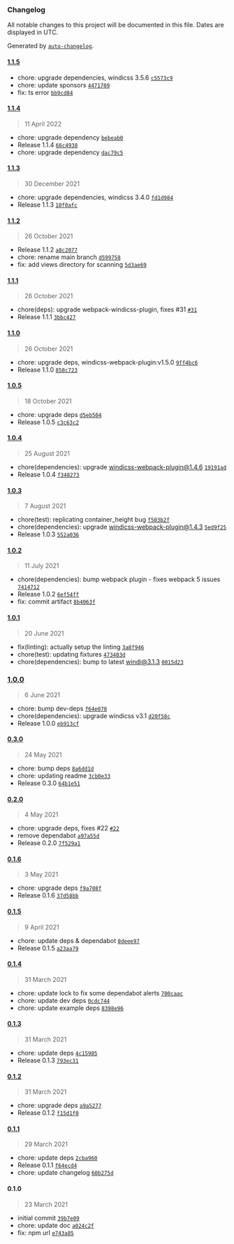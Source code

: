 ### Changelog

All notable changes to this project will be documented in this file. Dates are displayed in UTC.

Generated by [`auto-changelog`](https://github.com/CookPete/auto-changelog).

#### [1.1.5](https://github.com/windicss/vue-cli-plugin-windicss/compare/1.1.4...1.1.5)

- chore: upgrade dependencies, windicss 3.5.6 [`c5573c9`](https://github.com/windicss/vue-cli-plugin-windicss/commit/c5573c95f2931c5a8b7e2a5ffd570c5228f3aefa)
- chore: update sponsors [`4471709`](https://github.com/windicss/vue-cli-plugin-windicss/commit/44717094a6a17f4d5cd6ce26467a72bfa68a8fe4)
- fix: ts error [`bb9cd84`](https://github.com/windicss/vue-cli-plugin-windicss/commit/bb9cd84119e29992a6c41b608ea6f54fe6d4634d)

#### [1.1.4](https://github.com/windicss/vue-cli-plugin-windicss/compare/1.1.3...1.1.4)

> 11 April 2022

- chore: upgrade dependency [`bebeab0`](https://github.com/windicss/vue-cli-plugin-windicss/commit/bebeab09d4854cf99502a7f7324c9c112033a87d)
- Release 1.1.4 [`66c4938`](https://github.com/windicss/vue-cli-plugin-windicss/commit/66c49380e0bd2a561a860a3185b0ffc1731468ed)
- chore: upgrade dependency [`dac79c5`](https://github.com/windicss/vue-cli-plugin-windicss/commit/dac79c55c352284f68d701c61080a1aa0018f840)

#### [1.1.3](https://github.com/windicss/vue-cli-plugin-windicss/compare/1.1.2...1.1.3)

> 30 December 2021

- chore: upgrade dependencies, windicss 3.4.0 [`fd1d984`](https://github.com/windicss/vue-cli-plugin-windicss/commit/fd1d984c4b9e6c8524bd6aee1fc66d761b8b9fb7)
- Release 1.1.3 [`10f0afc`](https://github.com/windicss/vue-cli-plugin-windicss/commit/10f0afc65675f93d8e6079fd457803a62564b1c3)

#### [1.1.2](https://github.com/windicss/vue-cli-plugin-windicss/compare/1.1.1...1.1.2)

> 26 October 2021

- Release 1.1.2 [`a8c2077`](https://github.com/windicss/vue-cli-plugin-windicss/commit/a8c207705ef239bd7b5951238b47e74010ffa0cf)
- chore: rename main branch [`d599758`](https://github.com/windicss/vue-cli-plugin-windicss/commit/d599758e477383251439c02731eecf491f70899e)
- fix: add views directory for scanning [`5d3ae69`](https://github.com/windicss/vue-cli-plugin-windicss/commit/5d3ae696c4cd2b9a638b8f058a7a6ca31d1bb1a6)

#### [1.1.1](https://github.com/windicss/vue-cli-plugin-windicss/compare/1.1.0...1.1.1)

> 26 October 2021

- chore(deps): upgrade webpack-windicss-plugin, fixes #31 [`#31`](https://github.com/windicss/vue-cli-plugin-windicss/issues/31)
- Release 1.1.1 [`3bbc427`](https://github.com/windicss/vue-cli-plugin-windicss/commit/3bbc427ae73fb5e49e8ecf537a2d84b95a4decf8)

#### [1.1.0](https://github.com/windicss/vue-cli-plugin-windicss/compare/1.0.5...1.1.0)

> 26 October 2021

- chore: upgrade deps, windicss-webpack-plugin:v1.5.0 [`9ff4bc6`](https://github.com/windicss/vue-cli-plugin-windicss/commit/9ff4bc68b265312723401da0bac30e6f0e6ab2e3)
- Release 1.1.0 [`858c723`](https://github.com/windicss/vue-cli-plugin-windicss/commit/858c723042387866bd4f6e130a392936fa8d60d7)

#### [1.0.5](https://github.com/windicss/vue-cli-plugin-windicss/compare/1.0.4...1.0.5)

> 18 October 2021

- chore: upgrade deps [`d5eb504`](https://github.com/windicss/vue-cli-plugin-windicss/commit/d5eb5040fb5d598fa0e73c04511bf83d44b8597f)
- Release 1.0.5 [`c3c63c2`](https://github.com/windicss/vue-cli-plugin-windicss/commit/c3c63c2a160da4692dea066028ac389ac4bc6697)

#### [1.0.4](https://github.com/windicss/vue-cli-plugin-windicss/compare/1.0.3...1.0.4)

> 25 August 2021

- chore(dependencies): upgrade windicss-webpack-plugin@1.4.6 [`19191ad`](https://github.com/windicss/vue-cli-plugin-windicss/commit/19191adb79cd89805e3fbea7f512078061bfdb66)
- Release 1.0.4 [`f348273`](https://github.com/windicss/vue-cli-plugin-windicss/commit/f348273bad542381d4e100c2d0c7108edd3d7c24)

#### [1.0.3](https://github.com/windicss/vue-cli-plugin-windicss/compare/1.0.2...1.0.3)

> 7 August 2021

- chore(test): replicating container_height bug [`f503b2f`](https://github.com/windicss/vue-cli-plugin-windicss/commit/f503b2f640b5dd6f6439ef5550c9839d07f98a36)
- chore(dependencies): upgrade windicss-webpack-plugin@1.4.3 [`5ed9f25`](https://github.com/windicss/vue-cli-plugin-windicss/commit/5ed9f253a14ccf2b2a3dec3c52808ffc58084bff)
- Release 1.0.3 [`552a036`](https://github.com/windicss/vue-cli-plugin-windicss/commit/552a0367c548713e2d0e827434163692c87e0835)

#### [1.0.2](https://github.com/windicss/vue-cli-plugin-windicss/compare/1.0.1...1.0.2)

> 11 July 2021

- chore(dependencies): bump webpack plugin - fixes webpack 5 issues [`7414712`](https://github.com/windicss/vue-cli-plugin-windicss/commit/74147120f5a6ec0e60d95df8ea92bccd51232691)
- Release 1.0.2 [`6ef54ff`](https://github.com/windicss/vue-cli-plugin-windicss/commit/6ef54ff9dc36e69d53385fcfd0c1fc986ccdd677)
- fix: commit artifact [`8b4063f`](https://github.com/windicss/vue-cli-plugin-windicss/commit/8b4063fd87ed04be0bdd8e4f9a02c572fe3d18f8)

#### [1.0.1](https://github.com/windicss/vue-cli-plugin-windicss/compare/1.0.0...1.0.1)

> 20 June 2021

- fix(linting): actually setup the linting [`3a8f946`](https://github.com/windicss/vue-cli-plugin-windicss/commit/3a8f9467c8f3d5408185c981ae729a70d9c1b00b)
- chore(test): updating fixtures [`473403d`](https://github.com/windicss/vue-cli-plugin-windicss/commit/473403d54703c65babb597f955c490ee93feb19c)
- chore(dependencies): bump to latest windi@3.1.3 [`0015d23`](https://github.com/windicss/vue-cli-plugin-windicss/commit/0015d2387fff51dc9534bdf032565c1595e93a79)

### [1.0.0](https://github.com/windicss/vue-cli-plugin-windicss/compare/0.3.0...1.0.0)

> 6 June 2021

- chore: bump dev-deps [`f64e078`](https://github.com/windicss/vue-cli-plugin-windicss/commit/f64e078a3e410113148cee92971d25e8e4ee461a)
- chore(dependencies): upgrade windicss v3.1 [`d20f58c`](https://github.com/windicss/vue-cli-plugin-windicss/commit/d20f58c34718a35c6150c9dee3c931ed9c87d8c7)
- Release 1.0.0 [`eb913cf`](https://github.com/windicss/vue-cli-plugin-windicss/commit/eb913cf2d0c659f644f19ffc4350a03cbc2927e5)

#### [0.3.0](https://github.com/windicss/vue-cli-plugin-windicss/compare/0.2.0...0.3.0)

> 24 May 2021

- chore: bump deps [`8a6dd1d`](https://github.com/windicss/vue-cli-plugin-windicss/commit/8a6dd1d5b0b42d8d661c5408fa4658cf0f2f7104)
- chore: updating readme [`3cb0e33`](https://github.com/windicss/vue-cli-plugin-windicss/commit/3cb0e33149fa9049940d98aafa2cffaf1bca0a60)
- Release 0.3.0 [`64b1e51`](https://github.com/windicss/vue-cli-plugin-windicss/commit/64b1e51e6be4dbf72b5a1a5f1fc6782de34448aa)

#### [0.2.0](https://github.com/windicss/vue-cli-plugin-windicss/compare/0.1.6...0.2.0)

> 4 May 2021

- chore: upgrade deps, fixes #22 [`#22`](https://github.com/windicss/vue-cli-plugin-windicss/issues/22)
- remove dependabot [`a97a55d`](https://github.com/windicss/vue-cli-plugin-windicss/commit/a97a55d2dde3f1a83e18ce008f87a488a8ca5f43)
- Release 0.2.0 [`7f529a1`](https://github.com/windicss/vue-cli-plugin-windicss/commit/7f529a1fdb46df6604f6b5c498ac175cb7e0b034)

#### [0.1.6](https://github.com/windicss/vue-cli-plugin-windicss/compare/0.1.5...0.1.6)

> 3 May 2021

- chore: upgrade deps [`f9a708f`](https://github.com/windicss/vue-cli-plugin-windicss/commit/f9a708fe9f459ca725d6324845f552c4201e783c)
- Release 0.1.6 [`37d58bb`](https://github.com/windicss/vue-cli-plugin-windicss/commit/37d58bba4bc0788cfe02cafd191f24437c75f93d)

#### [0.1.5](https://github.com/windicss/vue-cli-plugin-windicss/compare/0.1.4...0.1.5)

> 9 April 2021

- chore: update deps & dependabot [`8deee97`](https://github.com/windicss/vue-cli-plugin-windicss/commit/8deee972c0ca0b47d1d227af32508352bc0560fd)
- Release 0.1.5 [`a23aa79`](https://github.com/windicss/vue-cli-plugin-windicss/commit/a23aa796da03bd3c963bc95a33c10838b8d83c54)

#### [0.1.4](https://github.com/windicss/vue-cli-plugin-windicss/compare/0.1.3...0.1.4)

> 31 March 2021

- chore: update lock to fix some dependabot alerts [`700caac`](https://github.com/windicss/vue-cli-plugin-windicss/commit/700caac4eb1d94b8b8c364f9e74f2eed3e2f65e7)
- chore: update dev deps [`0cdc744`](https://github.com/windicss/vue-cli-plugin-windicss/commit/0cdc7447474151ce84b027724ef3f91063d6cf9f)
- chore: update example deps [`8398e96`](https://github.com/windicss/vue-cli-plugin-windicss/commit/8398e960bb011b8bc5329ff3dce711c4af02948d)

#### [0.1.3](https://github.com/windicss/vue-cli-plugin-windicss/compare/0.1.2...0.1.3)

> 31 March 2021

- chore: update deps [`4c15985`](https://github.com/windicss/vue-cli-plugin-windicss/commit/4c15985199fead079af9a7c76a80c219ec71ff97)
- Release 0.1.3 [`793ec31`](https://github.com/windicss/vue-cli-plugin-windicss/commit/793ec313b8fdb8989691d4c4cc145d3f7b52b498)

#### [0.1.2](https://github.com/windicss/vue-cli-plugin-windicss/compare/0.1.1...0.1.2)

> 31 March 2021

- chore: upgrade deps [`a9a5277`](https://github.com/windicss/vue-cli-plugin-windicss/commit/a9a52770a1186994b52e1421cdefff17001a26dc)
- Release 0.1.2 [`f15d1f0`](https://github.com/windicss/vue-cli-plugin-windicss/commit/f15d1f0aab63ba392075f6f4400b1feb53164b8d)

#### [0.1.1](https://github.com/windicss/vue-cli-plugin-windicss/compare/0.1.0...0.1.1)

> 29 March 2021

- chore: update deps [`2cba960`](https://github.com/windicss/vue-cli-plugin-windicss/commit/2cba96052497b5f4a2ae659e0eefd4bfc8941020)
- Release 0.1.1 [`f64ecd4`](https://github.com/windicss/vue-cli-plugin-windicss/commit/f64ecd43769e4a7ff5c821d4ef2f9ace327eb79f)
- chore: update changelog [`60b275d`](https://github.com/windicss/vue-cli-plugin-windicss/commit/60b275d510c1c93a9e48d0f0e21737089ae0be5e)

#### 0.1.0

> 23 March 2021

- initial commit [`39b7e09`](https://github.com/windicss/vue-cli-plugin-windicss/commit/39b7e096ae6b1e1142048b535e5d9ff2748dea9d)
- chore: update doc [`a024c2f`](https://github.com/windicss/vue-cli-plugin-windicss/commit/a024c2f967ad299e65c0b33728c09aecf034b42e)
- fix: npm url [`e743a85`](https://github.com/windicss/vue-cli-plugin-windicss/commit/e743a85cca823fa5a342d72506ba16cc8e0533ce)
